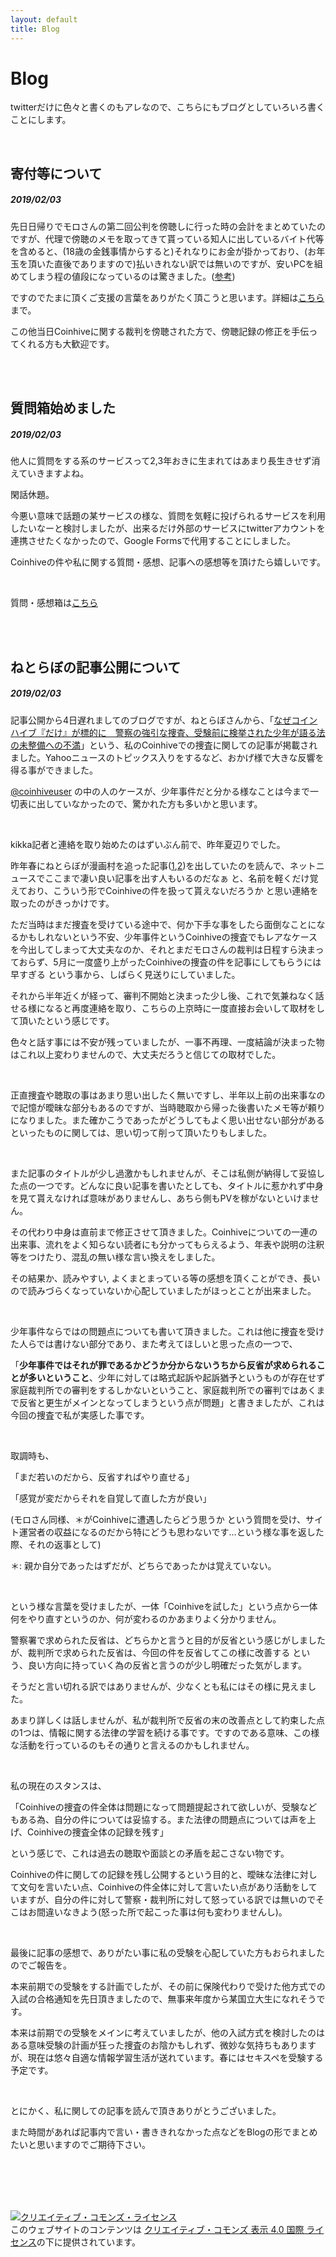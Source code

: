 ```yaml
---
layout: default
title: Blog
---
```


# Blog

twitterだけに色々と書くのもアレなので、こちらにもブログとしていろいろ書くことにします。

<br/>

<a name="b3">

## 寄付等について

##### 2019/02/03

先日日帰りでモロさんの第二回公判を傍聴しに行った時の会計をまとめていたのですが、代理で傍聴のメモを取ってきて貰っている知人に出しているバイト代等を含めると、(18歳の金銭事情からすると)それなりにお金が掛かっており、(お年玉を頂いた直後でありますので)払いきれない訳では無いのですが、安いPCを組めてしまう程の値段になっているのは驚きました。([参考](https://coinhiveuser.github.io/donation/accounts/record.html))

ですのでたまに頂くご支援の言葉をありがたく頂こうと思います。詳細は[こちら](https://coinhiveuser.github.io/donation/donation.html)まで。

この他当日Coinhiveに関する裁判を傍聴された方で、傍聴記録の修正を手伝ってくれる方も大歓迎です。

<br/>

<br/>

<a name="b2">

## 質問箱始めました

##### 2019/02/03

他人に質問をする系のサービスって2,3年おきに生まれてはあまり長生きせず消えていきますよね。

閑話休題。

今悪い意味で話題の某サービスの様な、質問を気軽に投げられるサービスを利用したいなーと検討しましたが、出来るだけ外部のサービスにtwitterアカウントを連携させたくなかったので、Google Formsで代用することにしました。

Coinhiveの件や私に関する質問・感想、記事への感想等を頂けたら嬉しいです。

<br/>

質問・感想箱は[こちら](https://goo.gl/forms/jJ6a6ZiydY91VGdj1)

<br/>

<br/>

<a name="b1">

## ねとらぼの記事公開について

##### 2019/02/03

記事公開から4日遅れましてのブログですが、ねとらぼさんから、「[なぜコインハイブ『だけ』が標的に　警察の強引な捜査、受験前に検挙された少年が語る法の未整備への不満](http://nlab.itmedia.co.jp/nl/articles/1902/01/news003.html)」という、私のCoinhiveでの捜査に関しての記事が掲載されました。Yahooニュースのトピックス入りをするなど、おかげ様で大きな反響を得る事ができました。

[@coinhiveuser](https://twitter.com/coinhiveuser) の中の人のケースが、少年事件だと分かる様なことは今まで一切表に出していなかったので、驚かれた方も多いかと思います。

<br/>

kikka記者と連絡を取り始めたのはずいぶん前で、昨年夏辺りでした。

昨年春にねとらぼが漫画村を追った記事([1](http://nlab.itmedia.co.jp/nl/articles/1804/17/news110.html),[2](http://nlab.itmedia.co.jp/nl/articles/1805/18/news010.html))を出していたのを読んで、ネットニュースでここまで凄い良い記事を出す人もいるのだなぁ と、名前を軽くだけ覚えており、こういう形でCoinhiveの件を扱って貰えないだろうか と思い連絡を取ったのがきっかけです。

ただ当時はまだ捜査を受けている途中で、何か下手な事をしたら面倒なことになるかもしれないという不安、少年事件というCoinhiveの捜査でもレアなケースを今出してしまって大丈夫なのか、それとまだモロさんの裁判は日程すら決まっておらず、5月に一度盛り上がったCoinhiveの捜査の件を記事にしてもらうには早すぎる という事から、しばらく見送りにしていました。

それから半年近くが経って、審判不開始と決まった少し後、これで気兼ねなく話せる様になると再度連絡を取り、こちらの上京時に一度直接お会いして取材をして頂いたという感じです。

色々と話す事には不安が残っていましたが、一事不再理、一度結論が決まった物はこれ以上変わりませんので、大丈夫だろうと信じての取材でした。

<br/>

正直捜査や聴取の事はあまり思い出したく無いですし、半年以上前の出来事なので記憶が曖昧な部分もあるのですが、当時聴取から帰った後書いたメモ等が頼りになりました。また確かこうであったがどうしてもよく思い出せない部分があるといったものに関しては、思い切って削って頂いたりもしました。

<br/>

また記事のタイトルが少し過激かもしれませんが、そこは私側が納得して妥協した点の一つです。どんなに良い記事を書いたとしても、タイトルに惹かれず中身を見て貰えなければ意味がありませんし、あちら側もPVを稼がないといけません。

その代わり中身は直前まで修正させて頂きました。Coinhiveについての一連の出来事、流れをよく知らない読者にも分かってもらえるよう、年表や説明の注釈等をつけたり、混乱の無い様な言い換えをしました。

その結果か、読みやすい, よくまとまっている等の感想を頂くことができ、長いので読みづらくなっていないか心配していましたがほっとことが出来ました。

<br/>

少年事件ならではの問題点についても書いて頂きました。これは他に捜査を受けた人らでは書けない部分であり、また考えてほしいと思った点の一つで、

「**少年事件ではそれが罪であるかどうか分からないうちから反省が求められることが多いということ**、少年に対しては略式起訴や起訴猶予というものが存在せず家庭裁判所での審判をするしかないということ、家庭裁判所での審判ではあくまで反省と更生がメインとなってしまうという点が問題」と書きましたが、これは今回の捜査で私が実感した事です。

<br/>

取調時も、

「まだ若いのだから、反省すればやり直せる」

「感覚が変だからそれを自覚して直した方が良い」

(モロさん同様、＊がCoinhiveに遭遇したらどう思うか という質問を受け、サイト運営者の収益になるのだから特にどうも思わないです…という様な事を返した際、それの返事として)

＊: 親か自分であったはずだが、どちらであったかは覚えていない。

<br/>

という様な言葉を受けましたが、一体「Coinhiveを試した」という点から一体何をやり直すというのか、何が変わるのかあまりよく分かりません。

警察署で求められた反省は、どちらかと言うと目的が反省という感じがしましたが、裁判所で求められた反省は、今回の件を反省してこの様に改善する という、良い方向に持っていく為の反省と言うのが少し明確だった気がします。

そうだと言い切れる訳ではありませんが、少なくとも私にはその様に見えました。

あまり詳しくは話しませんが、私が裁判所で反省の末の改善点として約束した点の1つは、情報に関する法律の学習を続ける事です。ですのである意味、この様な活動を行っているのもその通りと言えるのかもしれません。

<br/>

私の現在のスタンスは、

「Coinhiveの捜査の件全体は問題になって問題提起されて欲しいが、受験などもある為、自分の件については妥協する。また法律の問題点については声を上げ、Coinhiveの捜査全体の記録を残す」

という感じで、これは過去の聴取や面談との矛盾を起こさない物です。

Coinhiveの件に関しての記録を残し公開するという目的と、曖昧な法律に対して文句を言いたい点、Coinhiveの件全体に対して言いたい点があり活動をしていますが、自分の件に対して警察・裁判所に対して怒っている訳では無いのでそこはお間違いなきよう(怒った所で起こった事は何も変わりませんし)。

<br/>

最後に記事の感想で、ありがたい事に私の受験を心配していた方もおられましたのでご報告を。

本来前期での受験をする計画でしたが、その前に保険代わりで受けた他方式での入試の合格通知を先日頂きましたので、無事来年度から某国立大生になれそうです。

本来は前期での受験をメインに考えていましたが、他の入試方式を検討したのはある意味受験の計画が狂った捜査のお陰かもしれず、微妙な気持ちもありますが、現在は悠々自適な情報学習生活が送れています。春にはセキスペを受験する予定です。

<br/>

とにかく、私に関しての記事を読んで頂きありがとうございました。

また時間があれば記事内で言い・書ききれなかった点などをBlogの形でまとめたいと思いますのでご期待下さい。

<br/>

<br/>

<br/>

<br/>  

<a rel="license" href="http://creativecommons.org/licenses/by/4.0/"><img alt="クリエイティブ・コモンズ・ライセンス" style="border-width:0" src="https://i.creativecommons.org/l/by/4.0/88x31.png" /></a><br />このウェブサイトのコンテンツは <a rel="license" href="http://creativecommons.org/licenses/by/4.0/">クリエイティブ・コモンズ 表示 4.0 国際 ライセンス</a>の下に提供されています。